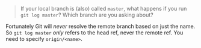 > If your local branch is (also) called `master`, what happens if you run `git log master`?
> Which branch are you asking about?

Fortunately Git will _never_ resolve the remote branch based on just the name.
So `git log master` _only_ refers to the head ref, never the remote ref.
You need to specify `origin/<name>`.
